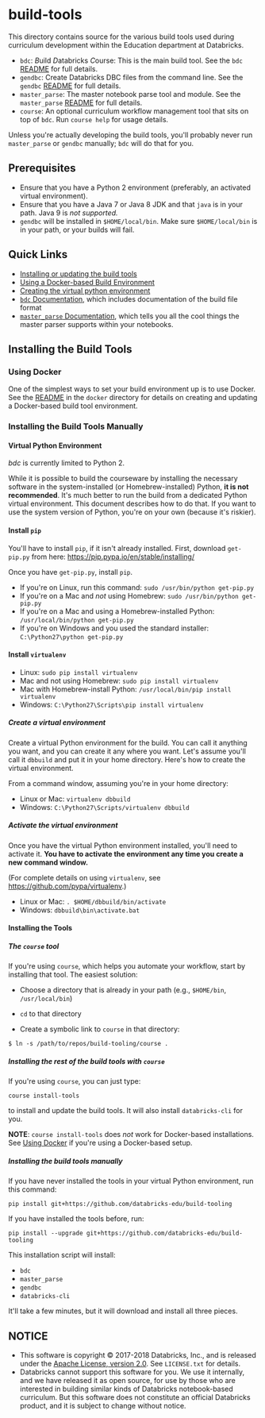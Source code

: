 # build-tools

This directory contains source for the various build tools used during
curriculum development within the Education department at Databricks.

* `bdc`: *B*uild *D*atabricks *C*ourse: This is the main build tool. See
  the `bdc` [README](bdc/README.md) for full details.
* `gendbc`: Create Databricks DBC files from the command line.  See
  the `gendbc` [README](gendbc/README.md) for full details.
* `master_parse`: The master notebook parse tool and module. See the
  `master_parse` [README](master_parse/README.md) for full details.
* `course`: An optional curriculum workflow management tool that sits on top
  of `bdc`. Run `course help` for usage details.

Unless you're actually developing the build tools, you'll probably never run
`master_parse` or `gendbc` manually; `bdc` will do that for you.

## Prerequisites

* Ensure that you have a Python 2 environment (preferably, an activated virtual
  environment).
* Ensure that you have a Java 7 or Java 8 JDK and that `java` is in your path.
  Java 9 is _not supported._ 
* `gendbc` will be installed in `$HOME/local/bin`. Make sure `$HOME/local/bin` 
  is in your path, or your builds will fail.
  
## Quick Links

* [Installing or updating the build tools](#installing-the-build-tools)
* [Using a Docker-based Build Environment](#using-docker)
* [Creating the virtual python environment](#virtual-python-environment)
* [`bdc` Documentation](bdc/README.md), which includes documentation of the build
  file format
* [`master_parse` Documentation](master_parse/README.md), which tells you all
  the cool things the master parser supports within your notebooks.

## Installing the Build Tools

### Using Docker

One of the simplest ways to set your build environment up is to use Docker.
See the [README](docker/README.md) in the `docker` directory for details on
creating and updating a Docker-based build tool environment.

### Installing the Build Tools Manually

#### Virtual Python Environment

_bdc_ is currently limited to Python 2.

While it is possible to build the courseware by installing the necessary
software in the system-installed (or Homebrew-installed) Python, **it is not
recommended**. It's much better to run the build from a dedicated Python
virtual environment. This document describes how to do that. If you want to
use the system version of Python, you're on your own (because it's
riskier).

#### Install `pip`

You'll have to install `pip`, if it isn't already installed. First,
download `get-pip.py` from here:
<https://pip.pypa.io/en/stable/installing/>

Once you have `get-pip.py`, install `pip`.

* If you're on Linux, run this command: `sudo /usr/bin/python get-pip.py`
* If you're on a Mac and _not_ using Homebrew: `sudo /usr/bin/python get-pip.py`
* If you're on a Mac and using a Homebrew-installed Python: `/usr/local/bin/python get-pip.py`
* If you're on Windows and you used the standard installer: `C:\Python27\python get-pip.py`

#### Install `virtualenv`

* Linux: `sudo pip install virtualenv`
* Mac and not using Homebrew: `sudo pip install virtualenv`
* Mac with Homebrew-install Python: `/usr/local/bin/pip install virtualenv`
* Windows: `C:\Python27\Scripts\pip install virtualenv`

##### Create a virtual environment

Create a virtual Python environment for the build. You can call it anything
you want, and you can create it any where you want. Let's assume you'll
call it `dbbuild` and put it in your home directory. Here's how to create
the virtual environment.

From a command window, assuming you're in your home directory:

* Linux or Mac: `virtualenv dbbuild`
* Windows: `C:\Python27\Scripts/virtualenv dbbuild`

##### Activate the virtual environment

Once you have the virtual Python environment installed, you'll need to
activate it. **You have to activate the environment any time you create a
new command window.**

(For complete details on using `virtualenv`, see <https://github.com/pypa/virtualenv>.)

* Linux or Mac: `. $HOME/dbbuild/bin/activate`
* Windows: `dbbuild\bin\activate.bat`


#### Installing the Tools

##### The `course` tool

If you're using `course`, which helps you automate your workflow, start by
installing that tool. The easiest solution:

* Choose a directory that is already in your path (e.g., `$HOME/bin`,
  `/usr/local/bin`)

* `cd` to that directory

* Create a symbolic link to `course` in that directory:

```
$ ln -s /path/to/repos/build-tooling/course .
```

##### Installing the rest of the build tools with `course`

If you're using `course`, you can just type:

```
course install-tools
```

to install and update the build tools. It will also install `databricks-cli`
for you.

**NOTE**: `course install-tools` does _not_ work for Docker-based
installations. See [Using Docker](#using-docker) if you're using a Docker-based
setup.

##### Installing the build tools manually

If you have never installed the tools in your virtual Python environment, run
this command:

```
pip install git+https://github.com/databricks-edu/build-tooling
```

If you have installed the tools before, run:

```
pip install --upgrade git+https://github.com/databricks-edu/build-tooling
```

This installation script will install:

* `bdc`
* `master_parse`
* `gendbc`
* `databricks-cli`

It'll take a few minutes, but it will download and install all three pieces.


## NOTICE

* This software is copyright © 2017-2018 Databricks, Inc., and is released under
  the [Apache License, version 2.0](https://www.apache.org/licenses/). See
  `LICENSE.txt` for details.
* Databricks cannot support this software for you. We use it internally,
  and we have released it as open source, for use by those who are
  interested in building similar kinds of Databricks notebook-based
  curriculum. But this software does not constitute an official Databricks
  product, and it is subject to change without notice.
